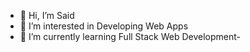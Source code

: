 - 👋 Hi, I’m Said
- 👀 I’m interested in Developing Web Apps
- 🌱 I’m currently learning Full Stack Web Development-



